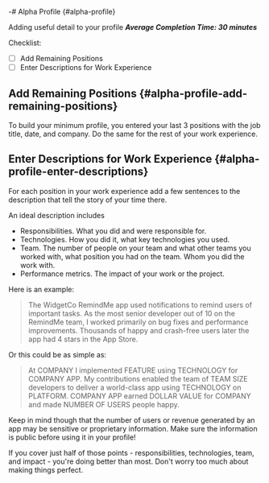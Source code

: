 -# Alpha Profile {#alpha-profile}

Adding useful detail to your profile
***Average Completion Time: 30 minutes***

Checklist:

- [ ] Add Remaining Positions
- [ ] Enter Descriptions for Work Experience

## Add Remaining Positions {#alpha-profile-add-remaining-positions}
To build your minimum profile, you entered your last 3 positions with the job title, date, and company. Do the same for the rest of your work experience.

## Enter Descriptions for Work Experience {#alpha-profile-enter-descriptions}

For each position in your work experience add a few sentences to the description that tell the story of your time there. 

An ideal description includes

- Responsibilities.
What you did and were responsible for.
- Technologies.
How you did it, what key technologies you used.
- Team. The number of people on your team and what other teams you worked with, what position you had on the team.
Whom you did the work with.
- Performance metrics.
The impact of your work or the project.

Here is an example:

> The WidgetCo RemindMe app used notifications to remind users of important tasks. As the most senior developer out of 10 on the RemindMe team, I worked primarily on bug fixes and performance improvements. Thousands of happy and crash-free users later the app had 4 stars in the App Store.
>

Or this could be as simple as:

> At COMPANY I implemented FEATURE using TECHNOLOGY for COMPANY APP. My contributions enabled the team of TEAM SIZE developers to deliver a world-class app using TECHNOLOGY on PLATFORM. COMPANY APP earned DOLLAR VALUE for COMPANY and made NUMBER OF USERS people happy.
> 

Keep in mind though that the number of users or revenue generated by an app may be sensitive or proprietary information. Make sure the information is public before using it in your profile!

If you cover just half of those points - responsibilities, technologies, team, and impact - you're doing better than most. Don't worry too much about making things perfect.
